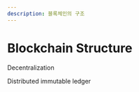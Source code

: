 ```yaml
---
description: 블록체인의 구조
---
```


# Blockchain Structure

Decentralization

Distributed immutable ledger

